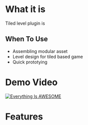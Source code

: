 # What it is

Tiled level plugin is 

## When To Use
* Assembling modular asset
* Level design for tiled based game
* Quick prototying 



# Demo Video
[![Everything Is AWESOME](https://yt-embed.herokuapp.com/embed?v=StTqXEQ2l-Y)](https://www.youtube.com/watch?v=StTqXEQ2l-Y "Everything Is AWESOME")

# Features